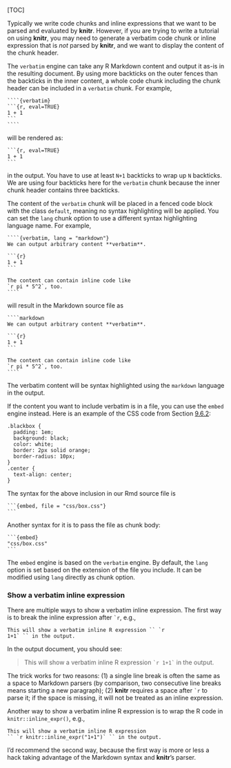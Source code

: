 [TOC]

Typically we write code chunks and inline expressions that we want to be parsed and evaluated by **knitr**. However, if you are trying to write a tutorial on using **knitr**, you may need to generate a verbatim code chunk or inline expression that is _not_ parsed by **knitr**, and we want to display the content of the chunk header.

The `verbatim` engine can take any R Markdown content and output it as-is in the resulting document. By using more backticks on the outer fences than the backticks in the inner content, a whole code chunk including the chunk header can be included in a `verbatim` chunk. For example,

    ````{verbatim}
    ```{r, eval=TRUE}
    1 + 1
    ```
    ````

will be rendered as:

    ```{r, eval=TRUE}
    1 + 1
    ```

in the output. You have to use at least `N+1` backticks to wrap up `N` backticks. We are using four backticks here for the `verbatim` chunk because the inner chunk header contains three backticks.

The content of the `verbatim` chunk will be placed in a fenced code block with the class `default`, meaning no syntax highlighting will be applied. You can set the `lang` chunk option to use a different syntax highlighting language name. For example,

    ````{verbatim, lang = "markdown"}
    We can output arbitrary content **verbatim**.
    
    ```{r}
    1 + 1
    ```
    
    The content can contain inline code like
    `r pi * 5^2`, too.
    ````

will result in the Markdown source file as

    ````markdown
    We can output arbitrary content **verbatim**.
    
    ```{r}
    1 + 1
    ```
    
    The content can contain inline code like
    `r pi * 5^2`, too.
    ````

The verbatim content will be syntax highlighted using the `markdown` language in the output.

If the content you want to include verbatim is in a file, you can use the `embed` engine instead. Here is an example of the CSS code from Section [9.6.2]($Custom-Blocks):

    .blackbox {
      padding: 1em;
      background: black;
      color: white;
      border: 2px solid orange;
      border-radius: 10px;
    }
    .center {
      text-align: center;
    }

The syntax for the above inclusion in our Rmd source file is

    ```{embed, file = "css/box.css"}
    ```

Another syntax for it is to pass the file as chunk body:

    ```{embed}
    "css/box.css"
    ```

The `embed` engine is based on the `verbatim` engine. By default, the `lang` option is set based on the extension of the file you include. It can be modified using `lang` directly as chunk option.

### Show a verbatim inline expression[](https://bookdown.org/yihui/rmarkdown-cookbook/verbatim-code-chunks.html#show-a-verbatim-inline-expression)

There are multiple ways to show a verbatim inline expression. The first way is to break the inline expression after `` `r ``, e.g.,

    This will show a verbatim inline R expression `` `r
    1+1` `` in the output.

In the output document, you should see:

> This will show a verbatim inline R expression `` `r 1+1` `` in the output.

The trick works for two reasons: (1) a single line break is often the same as a space to Markdown parsers (by comparison, two consecutive line breaks means starting a new paragraph); (2) **knitr** requires a space after `` `r `` to parse it; if the space is missing, it will not be treated as an inline expression.

Another way to show a verbatim inline R expression is to wrap the R code in `knitr::inline_expr()`, e.g.,

    This will show a verbatim inline R expression
    `` `r knitr::inline_expr("1+1")` `` in the output.

I’d recommend the second way, because the first way is more or less a hack taking advantage of the Markdown syntax and **knitr**’s parser.
